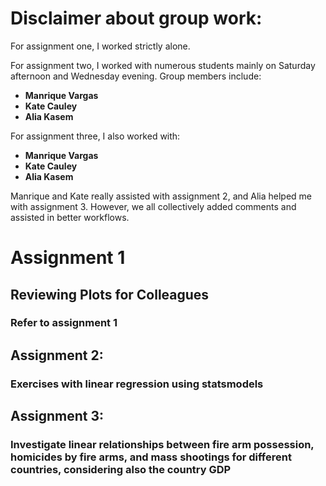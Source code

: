 

# Disclaimer about group work: # 

For assignment one, I worked strictly alone. 

For assignment two, I worked with numerous students mainly on Saturday afternoon and Wednesday evening. Group members include:
- **Manrique Vargas**
- **Kate Cauley**
- **Alia Kasem**

For assignment three, I also worked with:
- **Manrique Vargas**
- **Kate Cauley**
- **Alia Kasem**

Manrique and Kate really assisted with assignment 2, and Alia helped me with assignment 3. However, we all collectively added comments and assisted in better workflows.



# Assignment 1

## Reviewing Plots for Colleagues

### Refer to assignment 1

## Assignment 2: 
### Exercises with linear regression using statsmodels

## Assignment 3: 
### Investigate linear relationships between fire arm possession, homicides by fire arms, and mass shootings for different countries, considering also the country GDP



